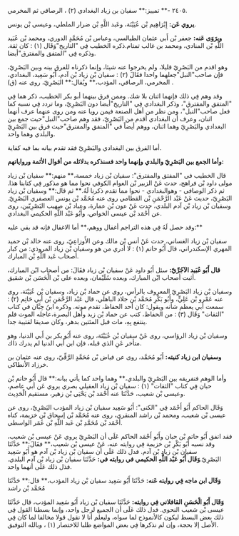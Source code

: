 ٢٤٠٥ -** تمييز:** سفيان بن زياد البغدادي (٢) ، الرصافي ثم المخرمي.

**يروي عَن:** إِبْرَاهِيم بْن عُيَيْنَة، وعَبد اللَّهِ بْن ضرار الملطي، وعيسى بْن يونس.

**ويرَوَى عَنه:** جعفر بْن أَبي عثمان الطيالسي، وعباس بْن مُحَمَّدٍ الدوري، ومحمد بْن عُبَيد اللَّهِ بْن المنادي، ومحمد بن غالب تمتام.ذكره الخطيب فِي "التاريخ"وَقَال (١) : كان ثقة. وذكره فِي "المتفق والمفترق"أيضا.

وهو اقدم من البَصْرِيّ قليلا، ولم يخرجوا عنه شيئا، وإنما ذكرناه للفرق بينه وبين البَصْرِيّ، فإن صاحب"النبل"جعلهما واحدا فقَالَ (٢) : سفيان بْن زياد بْن آدم، أَبُو سَعِيد، البغدادي، المخرمي، الرصافي، المؤدب،** ويُقال:** البَصْرِيّ، روى عنه (ق) .

وقد وهم فِي ذلك فإنهما اثنان بلا شك. وممن فرق بينهما أبو بكر الخطيب، ذكر هما فِي "المتفق والمفترق"، وذكر البغدادي فِي "التاريخ"أيضا دون البَصْرِيّ، وما تردد فِي نسبه كما فعل صاحب"النبل"، ومن نظر من أهل الصنعة فيمن رويا عنه ومن روى عنهما عرف أنهما اثنان، وعرف أن البغدادي أقدم من البَصْرِيّ، فقد وهم صاحب"النبل"حيث جمع بين البغدادي والبَصْرِيّ وهما اثنان، ووهم أيضاً في "المتفق والمفترق"حيث فرق بين البَصْرِيّ والبلدي وهما واحد.

أما الفرق بين البغدادي والبَصْرِيّ فقد تقدم بيانه بما فيه كفاية.

**وأما الجمع بين البَصْرِيّ والبلدي وإنهما واحد فسنذكره بدلائله من أقوال الأئمة ورواياتهم:**

قال الخطيب في "المفتق والمفترق": سفيان بْن زياد خمسة،** منهم:** سفيان بْن زياد مولى داود بْن فراهج، حدث عَنْ الزبير بْن العوام الكوفي نحوا مما هو مذكور فِي كتابنا هذا. ثم ذكر الوصافي - وهوالبغدادي - نحوا مما تقدم ذكرنا لَهُ.** ثم قال:** وسفيان بْن زياد البَصْرِيّ، حديث عَنْ عَبْد الرَّحْمَنِ بْن القطامي روى عنه مُحَمَّد بْن يونس العصفري البَصْرِيّ. وسفيان بْن زياد بْن آدم البلدي، حدث عَنْ عون بْن عمارة، وعباد بْن صهيب البَصْرِيّين، روى عن أَحْمَد بْن عيسى الخواص، وأَبُو عَبْد اللَّهِ الحكيمي البغدادي.

وقد حصل لَهُ فِي هذه التراجم أغفال ووهم،** أما الاغفال فإنه قد بقي عليه:**

سفيان بْن زياد الغساني، حدث عَنْ أنس بْن مالك وعن الأَوزاعِيّ، روى عنه خالد بْن حميد المهري الإسكندراني، قال أَبُو حاتم (١) : لا أدري من هو وسفيان بْن زياد المروذي: من كبار أصحاب عَبد اللَّهِ بْن المبارك.

**قال أَبُو عُبَيد الآجُرِّيّ:** سئل أَبُو داود عَنْ سفيان بْن زياد فقَالَ: من أصحاب ابْن المبارك، أثبت أصحاب ابْن المبارك، وبعده سُلَيْمان، وبعده علي بْن الْحَسَن بْن شقيق.

وسفيان بْن زياد البَصْرِيّ المعروف بالرأس، روى عن حماد بْن زياد، وسفيان بْن عُيَيْنَة، روى عنه عَمْرو بْن عَلِيٍّ، وأَبُو بَكْرِ مُحَمَّد بْن جلاد الباهلي، قال عَبْد الرَّحْمَنِ بْن أَبي حَاتِم (٢) : سمعت أبي يعظم شأنه ويقول: كان أحد الحفاظ، تقدم موته. وذكره ابنُ حِبَّان في كتاب "الثقات" وَقَال (٣) : من الحفاظ، كتب عن حماد بْن زيد وأهل البصرة،عاجله الموت فلم ينتفع بِهِ، مات قبل المئتين بدهر، وكان صديقا لقتيبة جدا.

وسفيان بْن زياد الرؤاسي، روى عَنْ سفيان بْن عُيَيْنَة، روى عنه أَبُو بكر بن أَبي الدنيا، وهو متأخر عَنِ الذي قبله، فإن ابن أَبي الدنيا لم يدرك ذاك.

**وسفيان ابن زياد كنيته:** أَبُو مُحَمَّد، روى عن فياض بْن مُحَمَّدٍ الرَّقِّيّ، روى عنه عثمان بن خرزاد الأنطاكي.

وأما الوهم فتفريقه بين البَصْرِيّ والبلدي،** وهما واحد كما يأتي بيانه:** قال أَبُو حاتم بْن حبان فِي كتاب "الثقات" (١) : سفيان بْن زياد العقيلي بصري يروي عَن أبي عاصم، وعيسى بْن شعيب، حَدَّثَنَا عنه أَحْمَد بْن يَحْيَى بْن زهير، مستقيم الْحَدِيث.

وَقَال الحاكم أَبُو أَحْمَد فِي "الكنى": أَبُو سَعِيد سفيان بْن زياد المؤدب البَصْرِيّ، روى عن عيسى بْن شعيب، ومحمد بْن راشد المنقري، روى عنه مُحَمَّد بْن إسحاق بْن خزيمة، كناه أَحْمَد بْن مُحَمَّدِ بْن عَبد اللَّهِ بْن عُمَر الواسطي.

فقد اتفق أَبُو حاتم بْن حبان وأَبُو أَحْمَد الحاكم عَلَى أن البَصْرِيّ يروي عَنْ عيسى بْن شعيب، وقد نسبه أَبُو بَكْرِ بْن خزيمة فِي روايته عنه، عَنْ عيسى بْن شعيب،** فقَالَ:** حَدَّثَنَا سفيان بْن زياد بْن آدم. فدل ذلك عَلَى أن سفيان بْن زياد بْن آدم هو أَبُو سَعِيد البَصْرِيّ.**وَقَال أَبُو عَبْد اللَّهِ الحكيمي في روايته في:** حَدَّثَنَا سفيان بْن زياد بْن آدم البلدي. فذل ذلك عَلَى أنهما واحد.

**وَقَال ابن ماجه فِي روايته عَنه:** حَدَّثَنَا أَبُو سَعِيد سفيان بْن زياد المؤدب،** قال:** حَدَّثَنَا مُحَمَّد بْن راشد

**وَقَال أَبُو الْحَسَنِ القافلاني فِي روايته:** حَدَّثَنَا سفيان بْن زياد أَبُو سَعِيد المؤدب، قال حَدَّثَنَا عيسى بْن شعيب النحوي. فدل ذلك عَلَى أن الجميع لرجل واحد، وإنما بسطنا القول فِي ذلك بعض البسط ليكون كالأنموذج لما سواه، وليعلم أنا لا نقول قولا مخالفا لما كان فِي الأصل إلا بحجة، وإن لم نذكرها فِي بعض المواضع طلبا للاختصار (١) ، وبالله التوفيق.